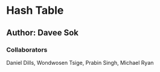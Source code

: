 # Hash Table

## Author: Davee Sok

### Collaborators

Daniel Dills, Wondwosen Tsige, Prabin Singh, Michael Ryan
